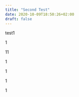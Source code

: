 ```yaml
---
title: "Second Test"
date: 2020-10-09T18:50:26+02:00
draft: false
---
```


test1

1

11

1

1

1

1

